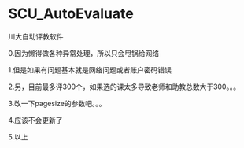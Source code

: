 # SCU_AutoEvaluate
川大自动评教软件 

0.因为懒得做各种异常处理，所以只会甩锅给网络

1.但是如果有问题基本就是网络问题或者账户密码错误

2.另，目前最多评300个，如果选的课太多导致老师和助教总数大于300。。。

3.改一下pagesize的参数吧。。。

4.应该不会更新了

5.以上
